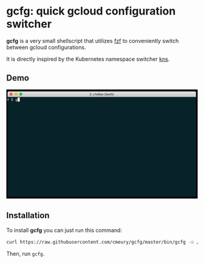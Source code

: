 # gcfg: quick gcloud configuration switcher

**gcfg** is a very small shellscript that utilizes [fzf](https://git.io/C4FBDw)
to conveniently switch between gcloud configurations.

It is directly inspired by the Kubernetes namespace switcher [kns](https://github.com/blendle/kns).

## Demo
![Demo](.github/gcfgdemo.gif)

## Installation
To install **gcfg** you can just run this command:
```bash
curl https://raw.githubusercontent.com/cmeury/gcfg/master/bin/gcfg -o /usr/local/bin/gcfg && chmod +x $_
```

Then, run `gcfg`.

